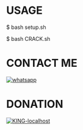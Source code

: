 # USAGE 
$ bash setup.sh

$ bash CRACK.sh

# CONTACT ME
<a href="https://wa.me/+13474742185?text=Hallo"><img title="whatsapp" src="https://img.shields.io/badge/whatsapp-blue?style=for-the-badge&logo=whatsapp"></a>
# DONATION
<a href="https://paypal.me/Hengkara?locale.x=id_ID"><img title="KING-localhost" src="https://camo.githubusercontent.com/ae8af018f80649f3d379eb23dbf59acceaffa24e/68747470733a2f2f6c69626572617061792e636f6d2f6173736574732f776964676574732f646f6e6174652e737667"></a>
</p>
